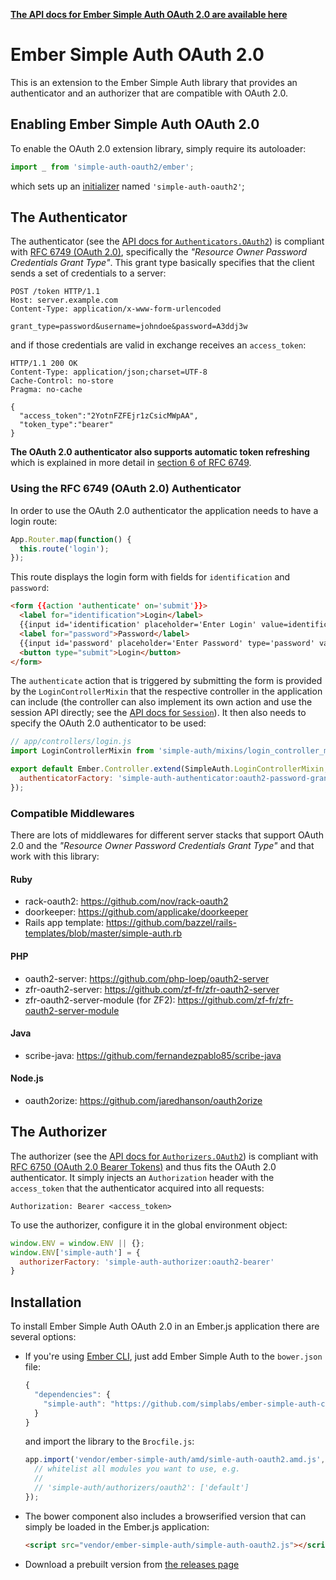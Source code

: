 __[The API docs for Ember Simple Auth OAuth 2.0 are available here](http://ember-simple-auth.simplabs.com/ember-simple-auth-oauth2-api-docs.html)__

# Ember Simple Auth OAuth 2.0

This is an extension to the Ember Simple Auth library that provides an
authenticator and an authorizer that are compatible with OAuth 2.0.

## Enabling Ember Simple Auth OAuth 2.0

To enable the OAuth 2.0 extension library, simply require its autoloader:

```js
import _ from 'simple-auth-oauth2/ember';
```

which sets up an
[initializer](http://emberjs.com/api/classes/Ember.Application.html#toc_initializers)
named `'simple-auth-oauth2'`;

## The Authenticator

The authenticator (see the
[API docs for `Authenticators.OAuth2`](http://ember-simple-auth.simplabs.com/ember-simple-auth-oauth2-api-docs.html#SimpleAuth-Authenticators-OAuth2))
is compliant with [RFC 6749 (OAuth 2.0)](http://tools.ietf.org/html/rfc6749),
specifically the _"Resource Owner Password Credentials Grant Type"_. This grant
type basically specifies that the client sends a set of credentials to a
server:

```
POST /token HTTP/1.1
Host: server.example.com
Content-Type: application/x-www-form-urlencoded

grant_type=password&username=johndoe&password=A3ddj3w
```

and if those credentials are valid in exchange receives an `access_token`:

```
HTTP/1.1 200 OK
Content-Type: application/json;charset=UTF-8
Cache-Control: no-store
Pragma: no-cache

{
  "access_token":"2YotnFZFEjr1zCsicMWpAA",
  "token_type":"bearer"
}
```

__The OAuth 2.0 authenticator also supports automatic token refreshing__ which
is explained in more detail in
[section 6 of RFC 6749](http://tools.ietf.org/html/rfc6749#section-6).

### Using the RFC 6749 (OAuth 2.0) Authenticator

In order to use the OAuth 2.0 authenticator the application needs to have a
login route:

```js
App.Router.map(function() {
  this.route('login');
});
```

This route displays the login form with fields for `identification` and
`password`:

```html
<form {{action 'authenticate' on='submit'}}>
  <label for="identification">Login</label>
  {{input id='identification' placeholder='Enter Login' value=identification}}
  <label for="password">Password</label>
  {{input id='password' placeholder='Enter Password' type='password' value=password}}
  <button type="submit">Login</button>
</form>
```

The `authenticate` action that is triggered by submitting the form is provided
by the `LoginControllerMixin` that the respective controller in the application
can include (the controller can also implement its own action and use the
session API directly; see the
[API docs for `Session`](http://ember-simple-auth.simplabs.com/ember-simple-auth-api-docs.html#SimpleAuth-Session)).
It then also needs to specify the OAuth 2.0 authenticator to be used:

```js
// app/controllers/login.js
import LoginControllerMixin from 'simple-auth/mixins/login_controller_mixin';

export default Ember.Controller.extend(SimpleAuth.LoginControllerMixin, {
  authenticatorFactory: 'simple-auth-authenticator:oauth2-password-grant'
});
```

### Compatible Middlewares

There are lots of middlewares for different server stacks that support OAuth
2.0 and the _"Resource Owner Password Credentials Grant Type"_ and that work
with this library:

#### Ruby

* rack-oauth2: https://github.com/nov/rack-oauth2
* doorkeeper: https://github.com/applicake/doorkeeper
* Rails app template: https://github.com/bazzel/rails-templates/blob/master/simple-auth.rb

#### PHP

* oauth2-server: https://github.com/php-loep/oauth2-server
* zfr-oauth2-server: https://github.com/zf-fr/zfr-oauth2-server
* zfr-oauth2-server-module (for ZF2): https://github.com/zf-fr/zfr-oauth2-server-module

#### Java

* scribe-java: https://github.com/fernandezpablo85/scribe-java

#### Node.js

* oauth2orize: https://github.com/jaredhanson/oauth2orize

## The Authorizer

The authorizer (see the
[API docs for `Authorizers.OAuth2`](http://ember-simple-auth.simplabs.com/simple-auth-oauth2-api-docs.html#SimpleAuth-Authorizers-OAuth2))
is compliant with [RFC 6750 (OAuth 2.0 Bearer Tokens)](http://tools.ietf.org/html/rfc6750)
and thus fits the OAuth 2.0 authenticator. It simply injects an `Authorization`
header with the `access_token` that the authenticator acquired into all
requests:

```
Authorization: Bearer <access_token>
```

To use the authorizer, configure it in the global environment object:

```js
window.ENV = window.ENV || {};
window.ENV['simple-auth'] = {
  authorizerFactory: 'simple-auth-authorizer:oauth2-bearer'
}
```

## Installation

To install Ember Simple Auth OAuth 2.0 in an Ember.js application there are
several options:

* If you're using [Ember CLI](https://github.com/stefanpenner/ember-cli), just
  add Ember Simple Auth to the `bower.json` file:

  ```js
  {
    "dependencies": {
      "simple-auth": "https://github.com/simplabs/ember-simple-auth-component.git"
    }
  }
  ```

  and import the library to the `Brocfile.js`:

  ```js
  app.import('vendor/ember-simple-auth/amd/simle-auth-oauth2.amd.js', {
    // whitelist all modules you want to use, e.g.
    //
    // 'simple-auth/authorizers/oauth2': ['default']
  });
  ```

* The bower component also includes a browserified version that can simply be
  loaded in the Ember.js application:

  ```html
  <script src="vendor/ember-simple-auth/simple-auth-oauth2.js"></script>
  ```

* Download a prebuilt version from
  [the releases page](https://github.com/simplabs/ember-simple-auth/releases)
